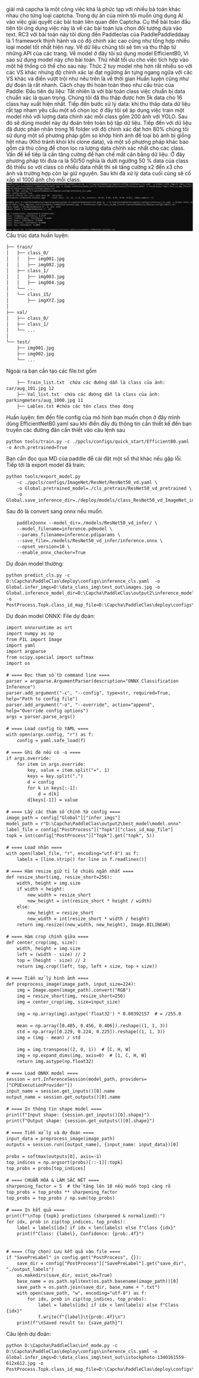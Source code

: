 giải mã capcha là một công viêc khá là phức tạp với nhiều bà toán khác nhau cho từng loại captcha. Trong dự án của mình tôi muốn ứng dụng AI vào việc giải quyết các bài toán liên quan đến Captcha. Cụ thể bài toán đầu tiên tôi ứng dụng việc này là về các bài toán lựa chọn đối tượng dựa vào text. RC3 với bài toán này tôi dùng đến Paddleclas của PaddlePaddleddaay là 1 framework thịnh hành và có độ chính xác cao cũng như tổng hợp nhiều loại model tốt nhất hiện nay.
Về dữ liệu chúng tôi sẽ tìm và thu thập từ những API của các trang. Về model ở đây tôi sử dụng model EfficientB0, Vì sao sử dụng model này cho bài toán. Thứ nhất tối ưu cho việc tích hợp vào một hệ thống có thể cho sau này. Thức 2 tuy model nhẹ hơn rất nhiều so với các VS khác nhưng độ chính xác lại đạt ngữơng ấn tựng ngang ngữa với các VS khác và điển vượt trội như nêu trên là về thời gian Huấn luyện cũng như dự đoán là rất nhanh.
Cách chạy thì hoàn toàn theo như cấu trúc của Paddle:
Đầu tiên dự liệu:
Tất nhiên là với bài toán class việc chuẩn bị data chuẩn xác là quan trọng. Chúng tôi đã thu thập được hơn 5k data cho 16 class hay xuất hiện nhất. Tiếp đến bước xử lý data: khi thu thâp data dữ liệu rất tạp nham yêu cầu một số chọn lọc ở đây tôi sẽ áp dụng việc train một model nhỏ với lượng data chính xác mỗi class gồm 200 ảnh với YOLO. Sau đó sẽ dùng model này dự đoán trên toàn bộ tập dữ liệu. Tiếp đến với dữ liệu đã được phân nhãn trong 16 folder với độ chính xác đạt hơn 80% chúng tôi sử dụng một số phương pháp gồm so khớp hình ảnh để loại bỏ ảnh bị giống hệt nhau (Khó tránh khỏi khi clone data), và một số phương pháp khác bao gồm cả thủ công để chọn lọc ra lượng data chính xác nhất cho các class. Vấn đề kế tiếp là cần tăng cường để hạn chế mất cân bằng dữ liệu. Ở đây phương pháp tôi đưa ra là 50/50 nghĩa là dưới ngưỡng 50 % data của class đó thiếu so với class có nhiều data nhất thì sẽ tăng cường x2 đến x3 cho ảnh và trường hợp còn lại giữ nguyên. Sau khi đã xử lý data cuối cùng sẽ cố xấp xĩ 1000 ảnh cho mỗi class.
![image](https://github.com/dangdev25022003/ReCaptcha_with_PaddleClas/blob/main/%E1%BA%A2nh%20ch%E1%BB%A5p%20m%C3%A0n%20h%C3%ACnh%202025-04-08%20144640.png)
Cấu trúc data huấn luyện:
```dataset/
├── train/
│   ├── class_0/
│   │   ├── img001.jpg
│   │   ├── img002.jpg
│   ├── class_1/
│   │   ├── img003.jpg
│   │   ├── img004.jpg
│   └── ...
│   └── class_15/
│       ├── imgXYZ.jpg
│
├── val/
│   ├── class_0/
│   ├── class_1/
│   └── ...
│
└── test/
    ├── img001.jpg
    ├── img002.jpg
    └── ...
```
Ngoài ra bạn cần tạo các file.txt gồm
```
    ├── Train_list.txt  chứa các đường dẫn là class của ảnh: car/aug_101.jpg 12
    ├── Val_list.txt  chứa các đường dẫn là class của ảnh: parkingmeters/aug_1000.jpg 11
    ├── Lables.txt #chứa các tên class theo dòng
```

Huấn luyện:
tìm đến file config của mô hình bạn muốn chọn ở đây mình dùng EfficientNetB0.yaml 
sau khi điền đầy đủ thông tin cần thiết kế đến bạn truyền các đường đãn cần thiết vào câu lệnh sau 
```
python tools/train.py -c ./ppcls/configs/quick_start/EfficientB0.yaml -o Arch.pretrained=True
```
Bạn cần đọc qua MD của paddle để cài đặt một số thứ khác nếu gặp lỗi.
Tiếp tới là export model đã train:
```
python tools/export_model.py
    -c ./ppcls/configs/ImageNet/ResNet/ResNet50_vd.yaml \
    -o Global.pretrained_model=./cls_pretrain/ResNet50_vd_pretrained \
    -o Global.save_inference_dir=./deploy/models/class_ResNet50_vd_ImageNet_infer
```
Sau đó là convert sang onnx nếu muốn. 
```
    paddle2onnx --model_dir=./models/ResNet50_vd_infer/ \
    --model_filename=inference.pdmodel \
    --params_filename=inference.pdiparams \
    --save_file=./models/ResNet50_vd_infer/inference.onnx \
    --opset_version=10 \
    --enable_onnx_checker=True
```
Dự đoán model thường:
```
python predict_cls.py -c D:\Capcha\PaddleClas\deploy\configs\inference_cls.yaml  -o Global.infer_imgs=D:\data_class_img\test_out\images.jpg -o Global.inference_model_dir=D:\Capcha\PaddleClas\output2\inference_model -o PostProcess.Topk.class_id_map_file=D:\Capcha\PaddleClas\deploy\configs\labels.txt
```
Dự đoán model ONNX:
File dự đoán:
```
import onnxruntime as ort
import numpy as np
from PIL import Image
import yaml
import argparse
from scipy.special import softmax
import os

# ==== Đọc tham số từ command line ====
parser = argparse.ArgumentParser(description="ONNX Classification Inference")
parser.add_argument("-c", "--config", type=str, required=True, help="Path to config file")
parser.add_argument("-o", "--override", action="append", help="Override config options")
args = parser.parse_args()

# ==== Load config từ YAML ====
with open(args.config, "r") as f:
    config = yaml.safe_load(f)

# ==== Ghi đè nếu có -o ====
if args.override:
    for item in args.override:
        key, value = item.split("=", 1)
        keys = key.split(".")
        d = config
        for k in keys[:-1]:
            d = d[k]
        d[keys[-1]] = value

# ==== Lấy các tham số chính từ config ====
image_path = config["Global"]["infer_imgs"]
model_path = r"D:\Capcha\PaddleClas\output2\best_model\model.onnx"
label_file = config["PostProcess"]["Topk"]["class_id_map_file"]
topk = int(config["PostProcess"]["Topk"].get("topk", 5))

# ==== Load nhãn ====
with open(label_file, "r", encoding="utf-8") as f:
    labels = [line.strip() for line in f.readlines()]

# ==== Hàm resize giữ tỉ lệ chiều ngắn nhất ====
def resize_short(img, resize_short=256):
    width, height = img.size
    if width < height:
        new_width = resize_short
        new_height = int(resize_short * height / width)
    else:
        new_height = resize_short
        new_width = int(resize_short * width / height)
    return img.resize((new_width, new_height), Image.BILINEAR)

# ==== Hàm crop chính giữa ====
def center_crop(img, size):
    width, height = img.size
    left = (width - size) // 2
    top = (height - size) // 2
    return img.crop((left, top, left + size, top + size))

# ==== Tiền xử lý hình ảnh ====
def preprocess_image(image_path, input_size=224):
    img = Image.open(image_path).convert("RGB")
    img = resize_short(img, resize_short=256)
    img = center_crop(img, size=input_size)

    img = np.array(img).astype('float32') * 0.00392157  # = /255.0

    mean = np.array([0.485, 0.456, 0.406]).reshape((1, 1, 3))
    std = np.array([0.229, 0.224, 0.225]).reshape((1, 1, 3))
    img = (img - mean) / std

    img = img.transpose((2, 0, 1))  # [C, H, W]
    img = np.expand_dims(img, axis=0)  # [1, C, H, W]
    return img.astype(np.float32)

# ==== Load ONNX model ====
session = ort.InferenceSession(model_path, providers=["CPUExecutionProvider"])
input_name = session.get_inputs()[0].name
output_name = session.get_outputs()[0].name

# ==== In thông tin shape model ====
print(f"Input shape: {session.get_inputs()[0].shape}")
print(f"Output shape: {session.get_outputs()[0].shape}")

# ==== Tiền xử lý và dự đoán ====
input_data = preprocess_image(image_path)
outputs = session.run([output_name], {input_name: input_data})[0]

probs = softmax(outputs[0], axis=-1)
top_indices = np.argsort(probs)[::-1][:topk]
top_probs = probs[top_indices]

# ==== CHUẨN HÓA & LÀM SẮC NÉT ====
sharpening_factor = 5  # thử tăng lên 10 nếu muốn top1 càng rõ
top_probs = top_probs ** sharpening_factor
top_probs = top_probs / np.sum(top_probs)

# ==== In kết quả ====
print(f"\nTop {topk} predictions (sharpened & normalized):")
for idx, prob in zip(top_indices, top_probs):
    label = labels[idx] if idx < len(labels) else f"Class {idx}"
    print(f"Class: {label}, Confidence: {prob:.4f}")


# ==== (Tùy chọn) Lưu kết quả vào file ====
if "SavePreLabel" in config.get("PostProcess", {}):
    save_dir = config["PostProcess"]["SavePreLabel"].get("save_dir", "./output_labels")
    os.makedirs(save_dir, exist_ok=True)
    base_name = os.path.splitext(os.path.basename(image_path))[0]
    save_path = os.path.join(save_dir, base_name + ".txt")
    with open(save_path, "w", encoding="utf-8") as f:
        for idx, prob in zip(top_indices, top_probs):
            label = labels[idx] if idx < len(labels) else f"Class {idx}"
            f.write(f"{label}\t{prob:.4f}\n")
    print(f"\nSaved result to: {save_path}")
```
Câu lệnh dự đoán:
```
python D:\Capcha\PaddleClas\inf_mode.py -c D:\Capcha\PaddleClas\deploy\configs\inference_cls.yaml -o Global.infer_imgs=D:\data_class_img\test_out\istockphoto-1340161559-612x612.jpg -o PostProcess.Topk.class_id_map_file=D:\Capcha\PaddleClas\deploy\configs\labels.txt
```
